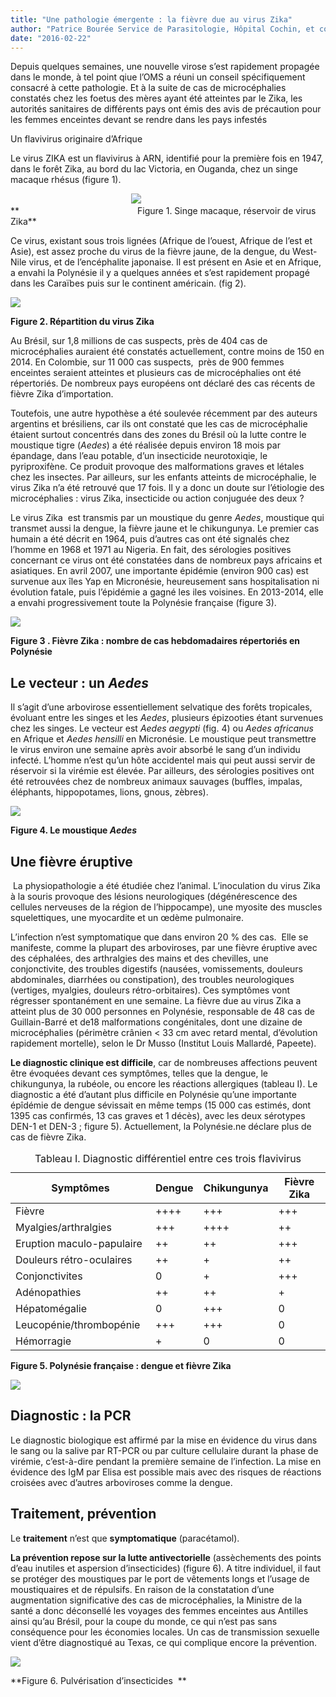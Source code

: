 ```yaml
---
title: "Une pathologie émergente : la fièvre due au virus Zika"
author: "Patrice Bourée Service de Parasitologie, Hôpital Cochin, et consultation des maladies tropicalss, Institut A Fournier, Paris"
date: "2016-02-22"
---
```


<div class="teaser"><p>Depuis quelques semaines, une nouvelle virose s’est rapidement propagée dans le monde, à tel point qiue l’OMS a réuni un conseil spécifiquement consacré à cette pathologie. Et à la suite de cas de microcéphalies constatés chez les foetus des mères ayant été atteintes par le Zika, les autorités sanitaires de différents pays ont émis des avis de précaution pour les femmes enceintes devant se rendre dans les pays infestés</p></div>

Un flavivirus originaire d’Afrique

Le virus ZIKA est un flavivirus à ARN, identifié pour la première fois en 1947, dans le forêt Zika, au bord du lac Victoria, en Ouganda, chez un singe macaque rhésus (figure 1).

                                                
![](image001-7.jpg)
   
**                                                Figure 1. Singe macaque, réservoir de virus Zika**

Ce virus, existant sous trois lignées (Afrique de l’ouest, Afrique de l’est et Asie), est assez proche du virus de la fièvre jaune, de la dengue, du West-Nile virus, et de l’encéphalite japonaise. Il est présent en Asie et en Afrique, a envahi la Polynésie il y a quelques années et s’est rapidement propagé dans les Caraïbes puis sur le continent américain. (fig 2).


![](image003-0.jpg)
  
**Figure 2. Répartition du virus Zika**

Au Brésil, sur 1,8 millions de cas suspects, près de 404 cas de microcéphalies auraient été constatés actuellement, contre moins de 150 en 2014. En Colombie, sur 11 000 cas suspects,  près de 900 femmes enceintes seraient atteintes et plusieurs cas de microcéphalies ont été répertoriés. De nombreux pays européens ont déclaré des cas récents de fièvre Zika d’importation.

Toutefois, une autre hypothèse a été soulevée récemment par des auteurs argentins et brésiliens, car ils ont constaté que les cas de microcéphalie étaient surtout concentrés dans des zones du Brésil où la lutte contre le moustique tigre (_Aedes_) a été réalisée depuis environ 18 mois par épandage, dans l’eau potable, d’un insecticide neurotoxiqie, le pyriproxifène. Ce produit provoque des malformations graves et létales chez les insectes. Par ailleurs, sur les enfants atteints de microcéphalie, le virus Zika n’a été retrouvé que 17 fois. Il y a donc un doute sur l’étiologie des microcéphalies : virus Zika, insecticide ou action conjuguée des deux ? 

Le virus Zika  est transmis par un moustique du genre _Aedes_, moustique qui transmet aussi la dengue, la fièvre jaune et le chikungunya. Le premier cas humain a été décrit en 1964, puis d’autres cas ont été signalés chez l’homme en 1968 et 1971 au Nigeria. En fait, des sérologies positives concernant ce virus ont été constatées dans de nombreux pays africains et asiatiques. En avril 2007, une importante épidémie (environ 900 cas) est survenue aux îles Yap en Micronésie, heureusement sans hospitalisation ni évolution fatale, puis l’épidémie a gagné les iles voisines. En 2013-2014, elle a envahi progressivement toute la Polynésie française (figure 3).


![](image005-3.jpg)


**Figure 3 . Fièvre Zika : nombre de cas hebdomadaires répertoriés en Polynésie**

## Le vecteur : un _Aedes_

Il s’agit d’une arbovirose essentiellement selvatique des forêts tropicales, évoluant entre les singes et les _Aedes_, plusieurs épizooties étant survenues chez les singes. Le vecteur est _Aedes aegypti_ (fig. 4) ou _Aedes africanus_ en Afrique et _Aedes hensilli_ en Micronésie. Le moustique peut transmettre le virus environ une semaine après avoir absorbé le sang d’un individu infecté. L’homme n’est qu’un hôte accidentel mais qui peut aussi servir de réservoir si la virémie est élevée. Par ailleurs, des sérologies positives ont été retrouvées chez de nombreux animaux sauvages (buffles, impalas, éléphants, hippopotames, lions, gnous, zèbres). 


![](image007.jpg)


**Figure 4. Le moustique _Aedes_**

## Une fièvre éruptive

 La physiopathologie a été étudiée chez l’animal. L’inoculation du virus Zika à la souris provoque des lésions neurologiques (dégénérescence des cellules nerveuses de la région de l’hippocampe), une myosite des muscles squelettiques, une myocardite et un œdème pulmonaire.

L’infection n’est symptomatique que dans environ 20 % des cas.  Elle se manifeste, comme la plupart des arboviroses, par une fièvre éruptive avec des céphalées, des arthralgies des mains et des chevilles, une conjonctivite, des troubles digestifs (nausées, vomissements, douleurs abdominales, diarrhées ou constipation), des troubles neurologiques (vertiges, myalgies, douleurs rétro-orbitaires). Ces symptômes vont régresser spontanément en une semaine. La fièvre due au virus Zika a atteint plus de 30 000 personnes en Polynésie, responsable de 48 cas de Guillain-Barré et de18 malformations congénitales, dont une dizaine de microcéphalies (périmètre crânien < 33 cm avec retard mental, d’évolution rapidement mortelle), selon le Dr Musso (Institut Louis Mallardé, Papeete).

**Le diagnostic clinique est difficile**, car de nombreuses affections peuvent être évoquées devant ces symptômes, telles que la dengue, le chikungunya, la rubéole, ou encore les réactions allergiques (tableau I). Le diagnostic a été d’autant plus difficile en Polynésie qu’une importante épîdémie de dengue sévissait en même temps (15 000 cas estimés, dont 1395 cas confirmés, 13 cas graves et 1 décès), avec les deux sérotypes DEN-1 et DEN-3 ; figure 5). Actuellement, la Polynésie.ne déclare plus de cas de fièvre Zika.

<table>
<caption>Tableau I. Diagnostic différentiel entre ces trois flavivirus</caption>

<thead>

<tr>

<th scope="col">Symptômes</th>

<th scope="col">Dengue</th>

<th scope="col">Chikungunya</th>

<th scope="col">Fièvre Zika</th>

</tr>

</thead>

<tbody>

<tr>

<td>Fièvre</td>

<td>++++</td>

<td>+++</td>

<td>+++</td>

</tr>

<tr>

<td>Myalgies/arthralgies  </td>

<td>+++</td>

<td>++++</td>

<td>++</td>

</tr>

<tr>

<td>Eruption maculo-papulaire </td>

<td>++</td>

<td>++</td>

<td>+++</td>

</tr>

<tr>

<td>Douleurs rétro-oculaires   </td>

<td>++</td>

<td>+</td>

<td>++</td>

</tr>

<tr>

<td>Conjonctivites</td>

<td>0</td>

<td>+</td>

<td>+++</td>

</tr>

<tr>

<td>Adénopathies</td>

<td>++</td>

<td>++</td>

<td>+</td>

</tr>

<tr>

<td>Hépatomégalie</td>

<td>0</td>

<td>+++</td>

<td>0</td>

</tr>

<tr>

<td>Leucopénie/thrombopénie  </td>

<td>+++</td>

<td>+++</td>

<td>0</td>

</tr>

<tr>

<td>Hémorragie</td>

<td>+</td>

<td>0</td>

<td>0</td>

</tr>

</tbody>

</table>

**Figure 5. Polynésie française : dengue et fièvre Zika**


![](image009.jpg)


## Diagnostic : la PCR

Le diagnostic biologique est affirmé par la mise en évidence du virus dans le sang ou la salive par RT-PCR ou par culture cellulaire durant la phase de virémie, c’est-à-dire pendant la première semaine de l’infection. La mise en évidence des IgM par Elisa est possible mais avec des risques de réactions croisées avec d’autres arboviroses comme la dengue.

## Traitement, prévention

Le **traitement** n’est que **symptomatique** (paracétamol).

**La prévention repose sur la lutte antivectorielle** (assèchements des points d’eau inutiles et aspersion d’insecticides) (figure 6). A titre individuel, il faut se protéger des moustiques par le port de vêtements longs et l’usage de moustiquaires et de répulsifs. En raison de la constatation d’une augmentation significative des cas de microcéphalies, la Ministre de la santé a donc déconsellé les voyages des femmes enceintes aus Antilles ainsi qu’au Brésil, pour la coupe du monde, ce qui n’est pas sans conséquence pour les économies locales. Un cas de transmission sexuelle vient d’être diagnostiqué au Texas, ce qui complique encore la prévention.


![](image011.jpg)


**Figure 6. Pulvérisation d’insecticides  **